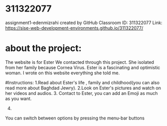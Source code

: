 # 311322077
assignment1-edenmizrahi created by GitHub Classroom ID: 311322077 Link: https://sise-web-development-environments.github.io/311322077/

# about the project:
The website is for Ester
We contacted through this project.
She isolated from her family because Cornea Virus.
Ester is a fascinating and optimistic woman.
I wrote on this website everything she told me.

#Instructions:
1.Read about Ester's life , family and childhood(you can also read more about Baghdad Jewry).
2.Look on Ester's pictures and watch on her videos and audios.
3. Contact to Ester, you can add an Emoji as much as you want.

4.
You can switch between options by pressing the menu-bar buttons
